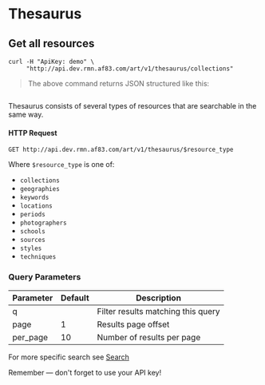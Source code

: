 # Thesaurus

## Get all resources

```shell
curl -H "ApiKey: demo" \
     "http://api.dev.rmn.af83.com/art/v1/thesaurus/collections"
```

> The above command returns JSON structured like this:

<pre class="live_requests" data-path="/v1/thesaurus/sources">
</pre>

Thesaurus consists of several types of resources that are searchable in the same way.

#### HTTP Request

`GET http://api.dev.rmn.af83.com/art/v1/thesaurus/$resource_type`

Where ```$resource_type``` is one of:

- ```collections```
- ```geographies```
- ```keywords```
- ```locations```
- ```periods```
- ```photographers```
- ```schools```
- ```sources```
- ```styles```
- ```techniques```

### Query Parameters

Parameter              | Default  | Description
---------              | -------  | -----------
q                      |          | Filter results matching this query
page                   | 1        | Results page offset
per_page               | 10       | Number of results per page

For more specific search see [Search](/?shell#search)

<aside class="success">
Remember — don't forget to use your API key!
</aside>
